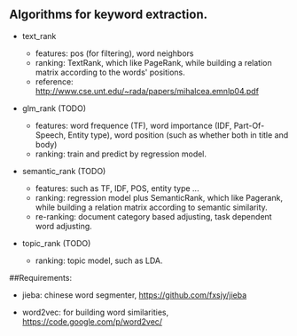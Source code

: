 
## Algorithms for keyword extraction.

* text\_rank

    *  features: pos (for filtering), word neighbors 
    *  ranking: TextRank, which like PageRank, while building a relation matrix according to the words' positions.
    *  reference: http://www.cse.unt.edu/~rada/papers/mihalcea.emnlp04.pdf

* glm\_rank (TODO)

    *  features: word frequence (TF), word importance (IDF, Part-Of-Speech, Entity type), word position (such as whether both in title and body)
    *  ranking: train and predict by regression model.

* semantic\_rank (TODO)

    *  features: such as TF, IDF, POS, entity type ... 
    *  ranking: regression model plus SemanticRank, which like Pagerank, while building a relation matrix according to semantic similarity.
    *  re-ranking: document category based adjusting, task dependent word adjusting.

* topic\_rank (TODO)

    *  ranking: topic model, such as LDA.

##Requirements:

* jieba: chinese word segmenter, https://github.com/fxsjy/jieba

* word2vec: for building word similarities, https://code.google.com/p/word2vec/


